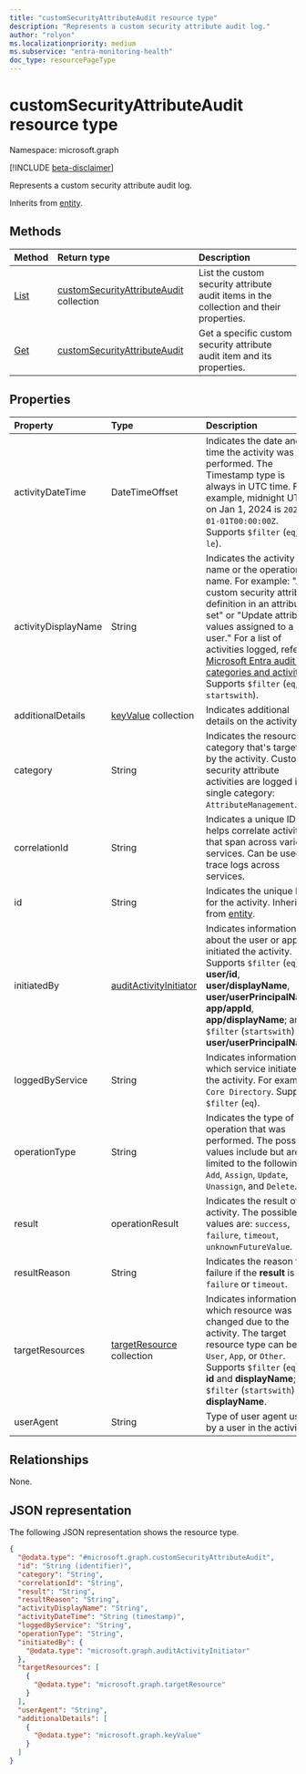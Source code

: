 ```yaml
---
title: "customSecurityAttributeAudit resource type"
description: "Represents a custom security attribute audit log."
author: "rolyon"
ms.localizationpriority: medium
ms.subservice: "entra-monitoring-health"
doc_type: resourcePageType
---
```


# customSecurityAttributeAudit resource type

Namespace: microsoft.graph

[!INCLUDE [beta-disclaimer](../../includes/beta-disclaimer.md)]

Represents a custom security attribute audit log.

Inherits from [entity](../resources/entity.md).

## Methods
|Method|Return type|Description|
|:---|:---|:---|
|[List](../api/auditlogroot-list-customsecurityattributeaudits.md)|[customSecurityAttributeAudit](../resources/customsecurityattributeaudit.md) collection|List the custom security attribute audit items in the collection and their properties.|
|[Get](../api/customsecurityattributeaudit-get.md)|[customSecurityAttributeAudit](../resources/customsecurityattributeaudit.md)|Get a specific custom security attribute audit item and its properties.|

## Properties
|Property|Type|Description|
|:---|:---|:---|
|activityDateTime|DateTimeOffset| Indicates the date and time the activity was performed. The Timestamp type is always in UTC time. For example, midnight UTC on Jan 1, 2024 is `2024-01-01T00:00:00Z`. Supports `$filter` (`eq`, `ge`, `le`).|
|activityDisplayName|String|Indicates the activity name or the operation name. For example: "Add custom security attribute definition in an attribute set" or "Update attribute values assigned to a user." For a list of activities logged, refer to [Microsoft Entra audit log categories and activities](/entra/identity/monitoring-health/reference-audit-activities). Supports `$filter` (`eq`, `startswith`).|
|additionalDetails|[keyValue](../resources/keyvalue.md) collection|Indicates additional details on the activity.|
|category|String|Indicates the resource category that's targeted by the activity. Custom security attribute activities are logged in a single category: `AttributeManagement`. |
|correlationId|String|Indicates a unique ID that helps correlate activities that span across various services. Can be used to trace logs across services.|
|id|String|Indicates the unique ID for the activity. Inherited from [entity](../resources/entity.md).|
|initiatedBy|[auditActivityInitiator](../resources/auditactivityinitiator.md)|Indicates information about the user or app initiated the activity. Supports `$filter` (`eq`) for **user/id**, **user/displayName**, **user/userPrincipalName**, **app/appId**, **app/displayName**; and `$filter` (`startswith`) for **user/userPrincipalName**.|
|loggedByService|String|Indicates information on which service initiated the activity. For example: `Core Directory`. Supports `$filter` (`eq`).|
|operationType|String|Indicates the type of operation that was performed. The possible values include but aren't limited to the following: `Add`, `Assign`, `Update`, `Unassign`, and `Delete`.|
|result|operationResult|Indicates the result of the activity. The possible values are: `success`, `failure`, `timeout`, `unknownFutureValue`.|
|resultReason|String|Indicates the reason for failure if the **result** is `failure` or `timeout`.|
|targetResources|[targetResource](../resources/targetresource.md) collection|Indicates information on which resource was changed due to the activity. The target resource type can be `User`, `App`, or `Other`. Supports `$filter` (`eq`) for **id** and **displayName**; and `$filter` (`startswith`) for **displayName**. |
|userAgent|String|Type of user agent used by a user in the activity.|

## Relationships
None.

## JSON representation
The following JSON representation shows the resource type.
<!-- {
  "blockType": "resource",
  "keyProperty": "id",
  "@odata.type": "microsoft.graph.customSecurityAttributeAudit",
  "baseType": "microsoft.graph.directoryAudit",
  "openType": false
}
-->
``` json
{
  "@odata.type": "#microsoft.graph.customSecurityAttributeAudit",
  "id": "String (identifier)",
  "category": "String",
  "correlationId": "String",
  "result": "String",
  "resultReason": "String",
  "activityDisplayName": "String",
  "activityDateTime": "String (timestamp)",
  "loggedByService": "String",
  "operationType": "String",
  "initiatedBy": {
    "@odata.type": "microsoft.graph.auditActivityInitiator"
  },
  "targetResources": [
    {
      "@odata.type": "microsoft.graph.targetResource"
    }
  ],
  "userAgent": "String",
  "additionalDetails": [
    {
      "@odata.type": "microsoft.graph.keyValue"
    }
  ]
}
```

